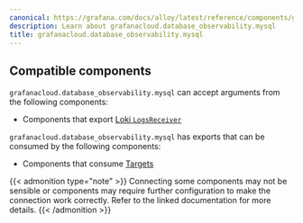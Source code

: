 ```yaml
---
canonical: https://grafana.com/docs/alloy/latest/reference/components/grafanacloud.database_observability.mysql/
description: Learn about grafanacloud.database_observability.mysql
title: grafanacloud.database_observability.mysql
---
```

<!-- START GENERATED COMPATIBLE COMPONENTS -->

## Compatible components

`grafanacloud.database_observability.mysql` can accept arguments from the following components:

- Components that export [Loki `LogsReceiver`](../../../compatibility/#loki-logsreceiver-exporters)

`grafanacloud.database_observability.mysql` has exports that can be consumed by the following components:

- Components that consume [Targets](../../../compatibility/#targets-consumers)

{{< admonition type="note" >}}
Connecting some components may not be sensible or components may require further configuration to make the connection work correctly.
Refer to the linked documentation for more details.
{{< /admonition >}}

<!-- END GENERATED COMPATIBLE COMPONENTS -->
